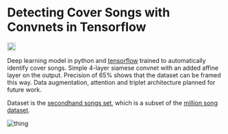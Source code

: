 # Detecting Cover Songs with Convnets in Tensorflow
<a href='https://www.recurse.com' title='Made with love at the Recurse Center'><img src='https://cloud.githubusercontent.com/assets/2883345/11325206/336ea5f4-9150-11e5-9e90-d86ad31993d8.png' height='20px'/></a>

Deep learning model in python and [tensorflow](https://www.tensorflow.org) trained to automatically identify cover songs. Simple 4-layer siamese convnet with an added affine layer on the output. Precision of 65% shows that the dataset can be framed this way. Data augmentation, attention and triplet architecture planned for future work.

Dataset is the [secondhand songs set](http://labrosa.ee.columbia.edu/millionsong/secondhand), which is a subset of the [million song dataset](http://labrosa.ee.columbia.edu/millionsong/).

![thing](https://github.com/markostam/coversongs-dual-convnet/blob/master/Poster/WNYISPW_2016_CoverSongs.png)

